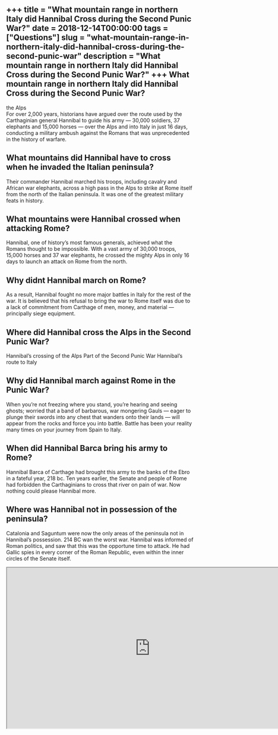 +++
title = "What mountain range in northern Italy did Hannibal Cross during the Second Punic War?"
date = 2018-12-14T00:00:00
tags = ["Questions"]
slug = "what-mountain-range-in-northern-italy-did-hannibal-cross-during-the-second-punic-war"
description = "What mountain range in northern Italy did Hannibal Cross during the Second Punic War?"
+++
What mountain range in northern Italy did Hannibal Cross during the Second Punic War?
-------------------------------------------------------------------------------------

the Alps  
For over 2,000 years, historians have argued over the route used by the Carthaginian general Hannibal to guide his army — 30,000 soldiers, 37 elephants and 15,000 horses — over the Alps and into Italy in just 16 days, conducting a military ambush against the Romans that was unprecedented in the history of warfare.

What mountains did Hannibal have to cross when he invaded the Italian peninsula?
--------------------------------------------------------------------------------

Their commander Hannibal marched his troops, including cavalry and African war elephants, across a high pass in the Alps to strike at Rome itself from the north of the Italian peninsula. It was one of the greatest military feats in history.

What mountains were Hannibal crossed when attacking Rome?
---------------------------------------------------------

Hannibal, one of history’s most famous generals, achieved what the Romans thought to be impossible. With a vast army of 30,000 troops, 15,000 horses and 37 war elephants, he crossed the mighty Alps in only 16 days to launch an attack on Rome from the north.

Why didnt Hannibal march on Rome?
---------------------------------

As a result, Hannibal fought no more major battles in Italy for the rest of the war. It is believed that his refusal to bring the war to Rome itself was due to a lack of commitment from Carthage of men, money, and material — principally siege equipment.

Where did Hannibal cross the Alps in the Second Punic War?
----------------------------------------------------------

 Hannibal’s crossing of the Alps Part of the Second Punic War Hannibal’s route to Italy

Why did Hannibal march against Rome in the Punic War?
-----------------------------------------------------

When you’re not freezing where you stand, you’re hearing and seeing ghosts; worried that a band of barbarous, war mongering Gauls — eager to plunge their swords into any chest that wanders onto their lands — will appear from the rocks and force you into battle. Battle has been your reality many times on your journey from Spain to Italy.

When did Hannibal Barca bring his army to Rome?
-----------------------------------------------

Hannibal Barca of Carthage had brought this army to the banks of the Ebro in a fateful year, 218 bc. Ten years earlier, the Senate and people of Rome had forbidden the Carthaginians to cross that river on pain of war. Now nothing could please Hannibal more.

Where was Hannibal not in possession of the peninsula?
------------------------------------------------------

Catalonia and Saguntum were now the only areas of the peninsula not in Hannibal’s possession. 214 BC wan the worst war. Hannibal was informed of Roman politics, and saw that this was the opportune time to attack. He had Gallic spies in every corner of the Roman Republic, even within the inner circles of the Senate itself.

<iframe allow="accelerometer; autoplay; clipboard-write; encrypted-media; gyroscope; picture-in-picture" allowfullscreen="" class="__youtube_prefs__  epyt-is-override  no-lazyload" data-no-lazy="1" data-origheight="433" data-origwidth="770" data-skipgform_ajax_framebjll="" height="433" id="_ytid_19250" loading="lazy" src="https://www.youtube.com/embed/uSDGqRWcbsk?enablejsapi=1&autoplay=0&cc_load_policy=0&cc_lang_pref=&iv_load_policy=1&loop=0&modestbranding=0&rel=1&fs=1&playsinline=0&autohide=2&theme=dark&color=red&controls=1&" title="YouTube player" width="770"></iframe>
